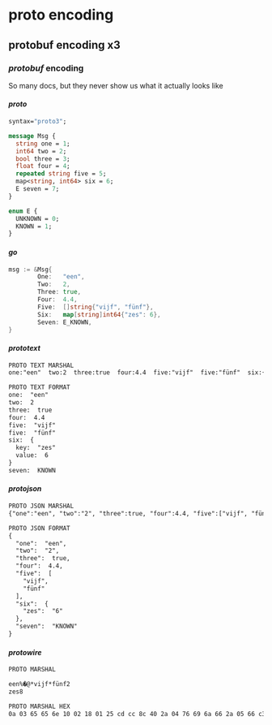 # proto encoding

## protobuf encoding x3

### _protobuf_ encoding

So many docs, but they never show us what it actually looks like

#### _proto_

```proto
syntax="proto3";

message Msg {
  string one = 1;
  int64 two = 2;
  bool three = 3;
  float four = 4;
  repeated string five = 5;
  map<string, int64> six = 6;
  E seven = 7;
}

enum E {
  UNKNOWN = 0;
  KNOWN = 1;
}
```

#### _go_

```go
msg := &Msg{
        One:   "een",
        Two:   2,
        Three: true,
        Four:  4.4,
        Five:  []string{"vijf", "fünf"},
        Six:   map[string]int64{"zes": 6},
        Seven: E_KNOWN,
}
```

#### _prototext_

```txt
PROTO TEXT MARSHAL
one:"een"  two:2  three:true  four:4.4  five:"vijf"  five:"fünf"  six:{key:"zes"  value:6}  seven:KNOWN

PROTO TEXT FORMAT
one:  "een"
two:  2
three:  true
four:  4.4
five:  "vijf"
five:  "fünf"
six:  {
  key:  "zes"
  value:  6
}
seven:  KNOWN
```

#### _protojson_

```txt
PROTO JSON MARSHAL
{"one":"een", "two":"2", "three":true, "four":4.4, "five":["vijf", "fünf"], "six":{"zes":"6"}, "seven":"KNOWN"}

PROTO JSON FORMAT
{
  "one":  "een",
  "two":  "2",
  "three":  true,
  "four":  4.4,
  "five":  [
    "vijf",
    "fünf"
  ],
  "six":  {
    "zes":  "6"
  },
  "seven":  "KNOWN"
}
```

#### _protowire_

```txt
PROTO MARSHAL

een%�@*vijf*fünf2
zes8

PROTO MARSHAL HEX
0a 03 65 65 6e 10 02 18 01 25 cd cc 8c 40 2a 04 76 69 6a 66 2a 05 66 c3 bc 6e 66 32 07 0a 03 7a 65 73 10 06 38 01
```
